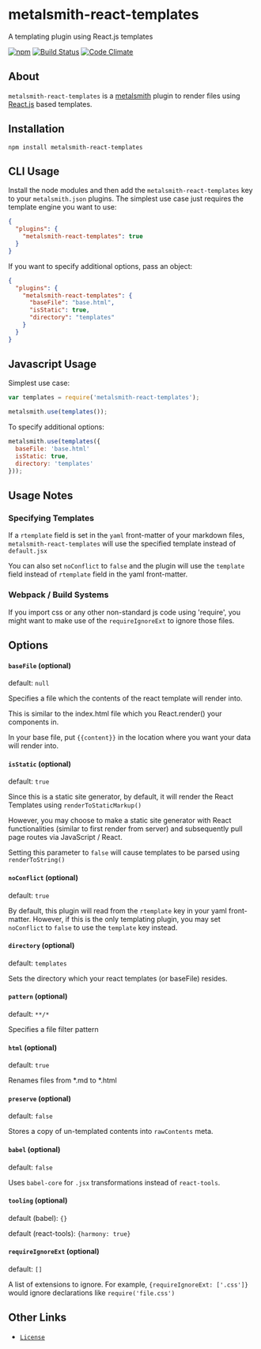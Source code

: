 # metalsmith-react-templates
A templating plugin using React.js templates

[![npm](https://img.shields.io/npm/v/metalsmith-react-templates.svg)](https://www.npmjs.com/package/metalsmith-react-templates)
[![Build Status](https://img.shields.io/travis/yeojz/metalsmith-react-templates.svg)](https://travis-ci.org/yeojz/metalsmith-react-templates)
[![Code Climate](https://img.shields.io/codeclimate/github/yeojz/metalsmith-react-templates.svg)](https://codeclimate.com/github/yeojz/metalsmith-react-templates)

## About
`metalsmith-react-templates` is a [metalsmith](http://http://www.metalsmith.io/) plugin to render files using [React.js](http://http://facebook.github.io/react/) based templates. 



## Installation

```
npm install metalsmith-react-templates
```

## CLI Usage

  Install the node modules and then add the `metalsmith-react-templates` key to your `metalsmith.json` plugins. The simplest use case just requires the template engine you want to use:

```json
{
  "plugins": {
    "metalsmith-react-templates": true
  }
}
```

  If you want to specify additional options, pass an object:

```json
{
  "plugins": {
    "metalsmith-react-templates": {
      "baseFile": "base.html",
      "isStatic": true,
      "directory": "templates"
    }
  }
}
```

## Javascript Usage

  Simplest use case:

```js
var templates = require('metalsmith-react-templates');

metalsmith.use(templates());
```

  To specify additional options:

```js
metalsmith.use(templates({
  baseFile: 'base.html'
  isStatic: true,
  directory: 'templates'
}));
```


## Usage Notes

### Specifying Templates
If a `rtemplate` field is set in the `yaml` front-matter of your markdown files, `metalsmith-react-templates` will use the specified template instead of `default.jsx`

You can also set `noConflict` to `false` and the plugin will use the `template` field instead of `rtemplate` field in the yaml front-matter.

### Webpack / Build Systems

If you import css or any other non-standard js code using 'require', 
you might want to make use of the `requireIgnoreExt` to ignore those files.



## Options

#### `baseFile` (optional)
default: `null`

Specifies a file which the contents of the react template will render into. 

This is similar to the index.html file which you React.render() your components in.

In your base file, put `{{content}}` in the location where you want your data will render into.


#### `isStatic` (optional) 
default: `true`

Since this is a static site generator, by default, it will render the React Templates using `renderToStaticMarkup()`

However, you may choose to make a static site generator with React functionalities (similar to first render from server) and subsequently pull page routes via JavaScript / React.

Setting this parameter to `false` will cause templates to be parsed using `renderToString()`


#### `noConflict` (optional)
default: `true`

By default, this plugin will read from the `rtemplate` key in your yaml 
front-matter. However, if this is the only templating plugin, you may 
set `noConflict` to `false` to use the `template` key instead.


#### `directory` (optional) 
default: `templates`

Sets the directory which your react templates (or baseFile) resides.


#### `pattern` (optional)
default: `**/*`

Specifies a file filter pattern


#### `html` (optional)
default: `true`

Renames files from *.md to *.html


#### `preserve` (optional)
default: `false`

Stores a copy of un-templated contents into `rawContents` meta.


#### `babel` (optional)
default: `false`

Uses `babel-core` for `.jsx` transformations instead of `react-tools`.


#### `tooling` (optional)
default (babel): `{}`

default (react-tools): `{harmony: true}`


#### `requireIgnoreExt` (optional)
default: `[]`

A list of extensions to ignore. For example, `{requireIgnoreExt: ['.css']}` would 
ignore declarations like `require('file.css')`




## Other Links
- [`License`](/LICENSE)






